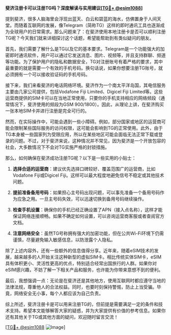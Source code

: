 **斐济注册卡可以注册TG吗？深度解读与实用建议[[TG💪+ @esim1088](https://t.me/s/esim1088)]**

提到斐济，很多人脑海里会浮现出蓝天、白云和碧蓝的海水，仿佛置身于人间天堂。而随着互联网的发展，像Telegram（简称TG）这样的即时通讯工具也逐渐成为全球用户的日常需求。那么问题来了：在斐济使用本地注册卡是否可以顺利注册TG呢？今天我们就来详细探讨这个话题，希望能帮助到有类似疑问的朋友。

首先，我们需要了解什么是TG以及它的基本要求。Telegram是一个功能强大的加密即时通讯软件，用户可以通过它发送消息、图片、视频等，并且支持群聊、频道等功能。为了保护用户的隐私和数据安全，TG对注册账号有着严格的要求，其中最重要的就是需要一个有效的手机号码。换句话说，如果你想要注册TG账号，就必须拥有一个可以接收验证码的手机号码。

接下来，我们来看斐济的电话网络环境。斐济作为一个南太平洋岛国，其电信服务主要由几家公司提供，包括Vodafone Fiji Limited、Digicel Fiji Limited等。这些运营商提供的SIM卡可以在当地正常使用，只要你的手机支持相应的网络频段（通常情况下，斐济使用的频段为GSM 900/1800）。因此，从理论上讲，在斐济购买一张本地SIM卡并进行注册是完全可行的。

然而，在实际操作中，可能会遇到一些小障碍。例如，部分国家或地区的运营商可能会限制某些国际服务的访问权限，这可能会影响到TG的正常使用。此外，由于TG本身被一些国家列为受限应用，所以在某些地区可能会面临无法正常下载或登录的问题。不过，对于斐济来说，这种情况并不常见，因为斐济是一个开放包容的社会，大多数情况下不会对TG实施严格的封锁措施。

那么，如何确保在斐济成功注册TG呢？以下是一些实用的小贴士：

1. **选择合适的运营商**：建议优先选择口碑较好、覆盖范围广的运营商，比如Vodafone Fiji或Digicel Fiji。这样可以最大程度地避免信号不稳定或其他技术问题。
   
2. **提前准备备用号码**：如果担心主号码出现问题，可以事先准备一个备用号码作为应急之用。一旦主号码失效，可以迅速切换到备用号码继续操作。

3. **检查手机设置**：确保你的手机已经正确设置了APN（接入点名称），这样才能保证网络连接顺畅。如果不确定如何设置，可以咨询运营商客服或者查阅官方文档。

4. **注意网络安全**：虽然TG号称拥有强大的加密功能，但在公共Wi-Fi环境下仍需谨慎，尽量避免输入敏感信息，以防泄露个人隐私。

除了上述内容外，还有一些额外的信息值得分享。近年来，随着eSIM技术的发展，越来越多的人开始关注这种新型的虚拟SIM卡。相比传统实体SIM卡，eSIM具有体积更小、灵活性更高的优点，特别适合经常出国旅行的人群。如果你对eSIM感兴趣，不妨了解一下相关产品和服务，也许能为你带来意想不到的便利。

最后，我想强调一点：无论是在斐济还是其他地方，使用互联网时都应遵守当地的法律法规，尊重他人的合法权益。同时，也要时刻保持警惕，防止上当受骗。毕竟，网络安全无小事，每个人都应该为自己负责。

综上所述，斐济注册卡是可以用来注册TG的，但前提是需要满足一定的条件和技术支持。希望本文能够解答大家的疑惑，并为大家提供有价值的参考信息。如果你还有其他关于TG或其他方面的疑问，欢迎随时留言交流！

[[TG💪+ @esim1088](https://t.me/s/esim1088) ![Image](https://i.postimg.cc/4NQfJmqS/Snipaste-2025-05-13-00-14-12.png)]